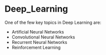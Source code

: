 # Deep_Learning
One of the few key topics in Deep Learning are:<br>
- Artificial Neural Networks
- Convolutional Neural Networks
- Recurrent Neural Networks
- Reinforcement Learning
